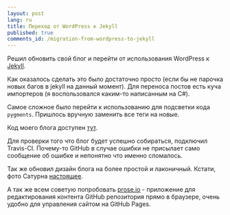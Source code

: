 ```yaml
---
layout: post
lang: ru
title: Переход от WordPress к Jekyll
published: true
comments_id: /migration-from-wordpress-to-jekyll
---
```


Решил обновить свой блог и перейти от использования WordPress к [Jekyll](http://jekyllrb.com/). 

Как оказалось сделать это было достаточно просто (если бы не парочка новых багов в jekyll на данный момент). Для переноса постов есть куча импортеров (я воспользовался каким-то написанным на C#). 

Самое сложное было перейти к использованию для подсветки кода `pygments`. Пришлось вручную заменить все теги на новые.

Код моего блога доступен [тут](https://github.com/antonmedv/elfet.github.io).

Для проверки того что блог будет успешно собираться, подключил Travis-CI. Почему-то GitHub в случае ошибки не присылает само сообщение об ошибке и непонятно что именно сломалось. 

Так же обновил дизайн блога на более простой и лаконичный. Кстати, фото Сатурна [настоящее](http://www.nasa.gov/mission_pages/cassini/whycassini/jpl/cassini20131112.html#.UovVJmTuiWU). 
<!--more-->

А так же всем советую попробовать [prose.io](http://prose.io) - приложение для редактирования контента GitHub репозитория прямо в браузере, очень удобно для управления сайтом на GitHub Pages. 
